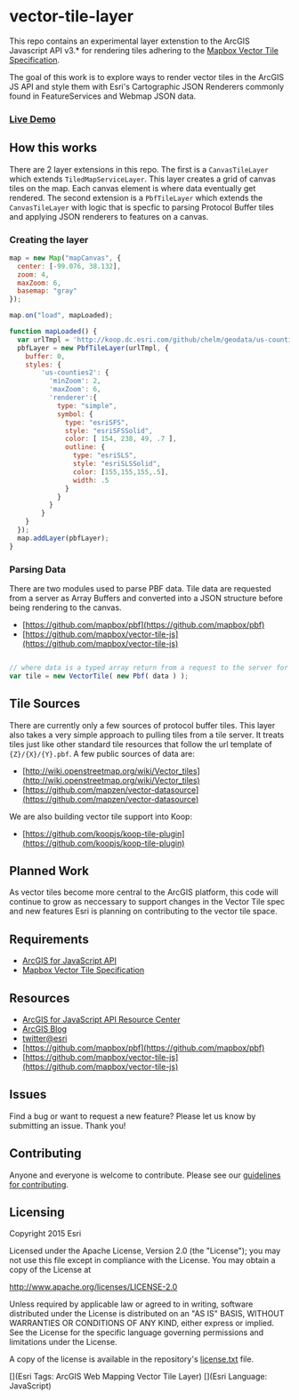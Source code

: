 # vector-tile-layer

This repo contains an experimental layer extenstion to the ArcGIS Javascript API v3.\* for rendering tiles adhering to the [Mapbox Vector Tile Specification](https://github.com/mapbox/vector-tile-spec). 

The goal of this work is to explore ways to render vector tiles in the ArcGIS JS API and style them with Esri's Cartographic JSON Renderers commonly found in FeatureServices and Webmap JSON data.

### [Live Demo](http://arcgis.github.io/vector-tile-layer/examples/index.html)

## How this works

There are 2 layer extensions in this repo. The first is a `CanvasTileLayer` which extends `TiledMapServiceLayer`. This layer creates a grid of canvas tiles on the map. Each canvas element is where data eventually get rendered. The second extension is a `PbfTileLayer` which extends the `CanvasTileLayer` with logic that is specfic to parsing Protocol Buffer tiles and applying JSON renderers to features on a canvas.

### Creating the layer

```javascript
map = new Map("mapCanvas", {
  center: [-99.076, 38.132],
  zoom: 4,
  maxZoom: 6,
  basemap: "gray"
});

map.on("load", mapLoaded);

function mapLoaded() {
  var urlTmpl = 'http://koop.dc.esri.com/github/chelm/geodata/us-counties2/tiles/{level}/{col}/{row}.pbf';
  pbfLayer = new PbfTileLayer(urlTmpl, {
    buffer: 0,
    styles: { 
        'us-counties2': {
          'minZoom': 2,
          'maxZoom': 6,
          'renderer':{
            type: "simple",
            symbol: {
              type: "esriSFS",
              style: "esriSFSSolid",
              color: [ 154, 238, 49, .7 ],
              outline: {
                type: "esriSLS",
                style: "esriSLSSolid",
                color: [155,155,155,.5],
                width: .5
              }
            }
          }
        }
    }
  });
  map.addLayer(pbfLayer);
}
```

### Parsing Data

There are two modules used to parse PBF data. Tile data are requested from a server as Array Buffers and converted into a JSON structure before being rendering to the canvas. 

* [https://github.com/mapbox/pbf](https://github.com/mapbox/pbf)
* [https://github.com/mapbox/vector-tile-js](https://github.com/mapbox/vector-tile-js)

```javascript

// where data is a typed array return from a request to the server for a tile
var tile = new VectorTile( new Pbf( data ) );

```


## Tile Sources

There are currently only a few sources of protocol buffer tiles. This layer also takes a very simple approach to pulling tiles from a tile server. It treats tiles just like other standard tile resources that follow the url template of `{Z}/{X}/{Y}.pbf`. A few public sources of data are: 

* [http://wiki.openstreetmap.org/wiki/Vector_tiles](http://wiki.openstreetmap.org/wiki/Vector_tiles)
* [https://github.com/mapzen/vector-datasource](https://github.com/mapzen/vector-datasource) 

We are also building vector tile support into Koop: 

* [https://github.com/koopjs/koop-tile-plugin](https://github.com/koopjs/koop-tile-plugin)

## Planned Work 

As vector tiles become more central to the ArcGIS platform, this code will continue to grow as neccessary to support changes in the Vector Tile spec and new features Esri is planning on contributing to the vector tile space.

## Requirements

* [ArcGIS for JavaScript API](https://developers.arcgis.com/javascript/)
* [Mapbox Vector Tile Specification](https://github.com/mapbox/vector-tile-spec)

## Resources

* [ArcGIS for JavaScript API Resource Center](https://developers.arcgis.com/javascript/)
* [ArcGIS Blog](http://blogs.esri.com/esri/arcgis/)
* [twitter@esri](http://twitter.com/esri)
* [https://github.com/mapbox/pbf](https://github.com/mapbox/pbf)
* [https://github.com/mapbox/vector-tile-js](https://github.com/mapbox/vector-tile-js)

## Issues

Find a bug or want to request a new feature?  Please let us know by submitting an issue.  Thank you!

## Contributing

Anyone and everyone is welcome to contribute. Please see our [guidelines for contributing](https://github.com/esri/contributing).

## Licensing
Copyright 2015 Esri

Licensed under the Apache License, Version 2.0 (the "License");
you may not use this file except in compliance with the License.
You may obtain a copy of the License at

   http://www.apache.org/licenses/LICENSE-2.0

Unless required by applicable law or agreed to in writing, software
distributed under the License is distributed on an "AS IS" BASIS,
WITHOUT WARRANTIES OR CONDITIONS OF ANY KIND, either express or implied.
See the License for the specific language governing permissions and
limitations under the License.

A copy of the license is available in the repository's [license.txt]( ./license.txt) file.

[](Esri Tags: ArcGIS Web Mapping Vector Tile Layer)
[](Esri Language: JavaScript)
